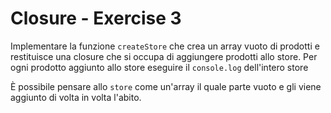 # Closure - Exercise 3
Implementare la funzione `createStore` che crea un array vuoto di prodotti e restituisce una closure che si occupa di aggiungere prodotti allo store. Per ogni prodotto aggiunto allo store eseguire il `console.log` dell'intero store

È possibile pensare allo `store` come un'array il quale parte vuoto e gli viene aggiunto di volta in volta l'abito.